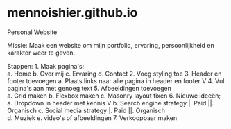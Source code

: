 # mennoishier.github.io
Personal Website

Missie:
Maak een website om mijn portfolio, ervaring, persoonlijkheid en karakter weer te geven.

Stappen:
    1. Maak pagina's;   
        a. Home
        b. Over mij
        c. Ervaring
        d. Contact
    2. Voeg styling toe
    3. Header en footer toevoegen
        a. Plaats links naar alle pagina in header en footer
V
    4. Vul pagina's aan met genoeg text
    5. Afbeeldingen toevoegen   
        a. Grid maken
        b. Flexbox maken
        c. Masonry layout fixen
    6. Nieuwe ideeën;
        a. Dropdown in header met kennis V
            b. Search engine strategy
                |. Paid
                ||. Organisch
            c. Social media strategy
                |. Paid
                ||. Organisch  
            d. Muziek
            e. video's of afbeeldingen
    7. Verkoopbaar maken